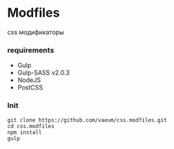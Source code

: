# Modfiles

css модификаторы

### requirements
  - Gulp
  - Gulp-SASS v2.0.3
  - NodeJS
  - PostCSS

### Init

```
git clone https://github.com/vaeum/css.modfiles.git
cd css.modfiles
npm install
gulp
```
